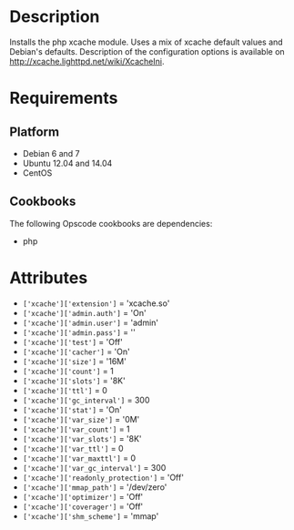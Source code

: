Description
===========

Installs the php xcache module. Uses a mix of xcache default values and Debian's defaults.
Description of the configuration options is available on http://xcache.lighttpd.net/wiki/XcacheIni.

Requirements
============

Platform
--------

* Debian 6 and 7
* Ubuntu 12.04 and 14.04
* CentOS

Cookbooks
---------

The following Opscode cookbooks are dependencies:

* php

Attributes
==========

* `['xcache']['extension']` = 'xcache.so'
* `['xcache']['admin.auth']` = 'On'
* `['xcache']['admin.user']` = 'admin'
* `['xcache']['admin.pass']` = ''
* `['xcache']['test']` = 'Off'
* `['xcache']['cacher']` = 'On'
* `['xcache']['size']` = '16M'
* `['xcache']['count']` = 1
* `['xcache']['slots']` = '8K'
* `['xcache']['ttl']` = 0
* `['xcache']['gc_interval']` = 300
* `['xcache']['stat']` = 'On'
* `['xcache']['var_size']` = '0M'
* `['xcache']['var_count']` = 1
* `['xcache']['var_slots']` = '8K'
* `['xcache']['var_ttl']` = 0
* `['xcache']['var_maxttl']` = 0
* `['xcache']['var_gc_interval']` = 300
* `['xcache']['readonly_protection']` = 'Off'
* `['xcache']['mmap_path']` = '/dev/zero'
* `['xcache']['optimizer']` = 'Off'
* `['xcache']['coverager']` = 'Off'
* `['xcache']['shm_scheme']` = 'mmap'
